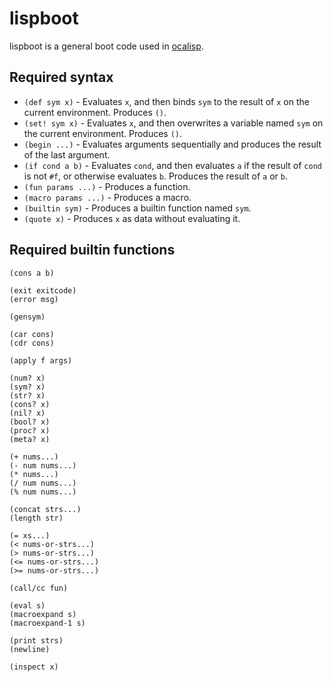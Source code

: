lispboot
========

lispboot is a general boot code used in [ocalisp](https://github.com/yubrot/ocalisp).

## Required syntax

* `(def sym x)` - Evaluates `x`, and then binds `sym` to the result of `x` on the current environment. Produces `()`.
* `(set! sym x)` - Evaluates `x`, and then overwrites a variable named `sym` on the current environment. Produces `()`.
* `(begin ...)` - Evaluates arguments sequentially and produces the result of the last argument.
* `(if cond a b)` - Evaluates `cond`, and then evaluates `a` if the result of `cond` is not `#f`, or otherwise evaluates `b`. Produces the result of `a` or `b`.
* `(fun params ...)` - Produces a function.
* `(macro params ...)` - Produces a macro.
* `(builtin sym)` - Produces a builtin function named `sym`.
* `(quote x)` - Produces `x` as data without evaluating it.

## Required builtin functions

```
(cons a b)

(exit exitcode)
(error msg)

(gensym)

(car cons)
(cdr cons)

(apply f args)

(num? x)
(sym? x)
(str? x)
(cons? x)
(nil? x)
(bool? x)
(proc? x)
(meta? x)

(+ nums...)
(- num nums...)
(* nums...)
(/ num nums...)
(% num nums...)

(concat strs...)
(length str)

(= xs...)
(< nums-or-strs...)
(> nums-or-strs...)
(<= nums-or-strs...)
(>= nums-or-strs...)

(call/cc fun)

(eval s)
(macroexpand s)
(macroexpand-1 s)

(print strs)
(newline)

(inspect x)
```

